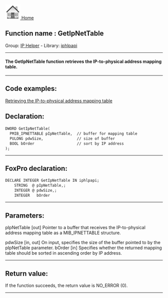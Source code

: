 [<img src="../../images/home.png"> Home ](https://github.com/VFPX/Win32API)  

## Function name : GetIpNetTable
Group: [IP Helper](../../functions_group.md#IP_Helper)  -  Library: [iphlpapi](../../libraries.md#iphlpapi)  
***  


#### The GetIpNetTable function retrieves the IP-to-physical address mapping table.
***  


## Code examples:
[Retrieving the IP-to-physical address mapping table](../../samples/sample_230.md)  

## Declaration:
```foxpro  
DWORD GetIpNetTable(
  PMIB_IPNETTABLE pIpNetTable,  // buffer for mapping table
  PULONG pdwSize,               // size of buffer
  BOOL bOrder                   // sort by IP address
);  
```  
***  


## FoxPro declaration:
```foxpro  
DECLARE INTEGER GetIpNetTable IN iphlpapi;
	STRING  @ pIpNetTable,;
	INTEGER @ pdwSize,;
	INTEGER   bOrder  
```  
***  


## Parameters:
pIpNetTable 
[out] Pointer to a buffer that receives the IP-to-physical address mapping table as a MIB_IPNETTABLE structure. 

pdwSize 
[in, out] On input, specifies the size of the buffer pointed to by the pIpNetTable parameter. 
bOrder 
[in] Specifies whether the returned mapping table should be sorted in ascending order by IP address.   
***  


## Return value:
If the function succeeds, the return value is NO_ERROR (0).  
***  

